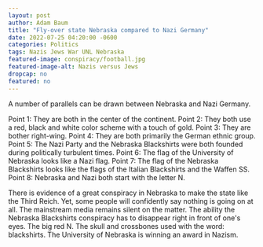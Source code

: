 ```yaml
---
layout: post 
author: Adam Baum 
title: "Fly-over state Nebraska compared to Nazi Germany"
date: 2022-07-25 04:20:00 -0600
categories: Politics
tags: Nazis Jews War UNL Nebraska
featured-image: conspiracy/football.jpg
featured-image-alt: Nazis versus Jews
dropcap: no
featured: no
---
```

A number of parallels can be drawn between Nebraska and Nazi Germany. 

Point 1: They are both in the center of the continent. 
Point 2: They both use a red, black and white color scheme with a touch of gold. 
Point 3: They are bother right-wing. 
Point 4: They are both primarily the German ethnic group. 
Point 5: The Nazi Party and the Nebraska Blackshirts were both founded during politically turbulent times. 
Point 6: The flag of the University of Nebraska looks like a Nazi flag. 
Point 7: The flag of the Nebraska Blackshirts looks like the flags of the Italian Blackshirts and the Waffen SS. 
Point 8: Nebraska and Nazi both start with the letter N. 

There is evidence of a great conspiracy in Nebraska to make the state like the Third Reich. Yet, some people will confidently say nothing is going on at all. The mainstream media remains silent on the matter. The ability the Nebraska Blackshirts conspiracy has to disappear right in front of one's eyes. The big red N. The skull and crossbones used with the word: blackshirts. The University of Nebraska is winning an award in Nazism. 
